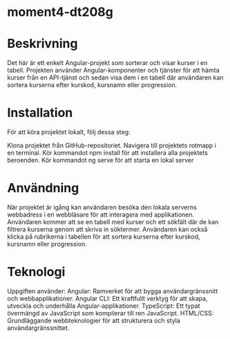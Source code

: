 # moment4-dt208g

# Beskrivning
Det här är ett enkelt Angular-projekt som sorterar och visar kurser i en tabell. Projekten använder Angular-komponenter och tjänster för att hämta kurser från en API-tjänst och sedan visa dem i en tabell där användaren kan sortera kurserna efter kurskod, kursnamn eller progression.

# Installation
För att köra projektet lokalt, följ dessa steg:

Klona projektet från GitHub-repositoriet.
Navigera till projektets rotmapp i en terminal.
Kör kommandot npm install för att installera alla projektets beroenden.
Kör kommandot ng serve för att starta en lokal server

# Användning
När projektet är igång kan användaren besöka den lokala serverns webbadress i en webbläsare för att interagera med applikationen. Användaren kommer att se en tabell med kurser och ett sökfält där de kan filtrera kurserna genom att skriva in söktermer. Användaren kan också klicka på rubrikerna i tabellen för att sortera kurserna efter kurskod, kursnamn eller progression.

# Teknologi
Uppgiften använder:
Angular: Ramverket för att bygga användargränssnitt och webbapplikationer.
Angular CLI: Ett kraftfullt verktyg för att skapa, utveckla och underhålla Angular-applikationer.
TypeScript: Ett typat övermängd av JavaScript som kompilerar till ren JavaScript.
HTML/CSS: Grundläggande webbteknologier för att strukturera och styla användargränssnittet.